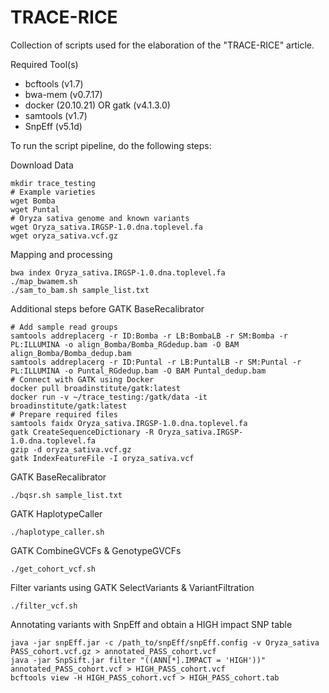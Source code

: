 # TRACE-RICE
Collection of scripts used for the elaboration of the "TRACE-RICE" article.

Required Tool(s)

* bcftools (v1.7)
* bwa-mem (v0.7.17)
* docker (20.10.21) OR gatk (v4.1.3.0)
* samtools (v1.7)
* SnpEff (v5.1d)

To run the script pipeline, do the following steps:

Download Data
```
mkdir trace_testing
# Example varieties
wget Bomba
wget Puntal
# Oryza sativa genome and known variants
wget Oryza_sativa.IRGSP-1.0.dna.toplevel.fa
wget oryza_sativa.vcf.gz
```

Mapping and processing
```
bwa index Oryza_sativa.IRGSP-1.0.dna.toplevel.fa
./map_bwamem.sh
./sam_to_bam.sh sample_list.txt
```

Additional steps before GATK BaseRecalibrator
```
# Add sample read groups
samtools addreplacerg -r ID:Bomba -r LB:BombaLB -r SM:Bomba -r PL:ILLUMINA -o align_Bomba/Bomba_RGdedup.bam -O BAM align_Bomba/Bomba_dedup.bam
samtools addreplacerg -r ID:Puntal -r LB:PuntalLB -r SM:Puntal -r PL:ILLUMINA -o Puntal_RGdedup.bam -O BAM Puntal_dedup.bam
# Connect with GATK using Docker
docker pull broadinstitute/gatk:latest
docker run -v ~/trace_testing:/gatk/data -it broadinstitute/gatk:latest
# Prepare required files
samtools faidx Oryza_sativa.IRGSP-1.0.dna.toplevel.fa
gatk CreateSequenceDictionary -R Oryza_sativa.IRGSP-1.0.dna.toplevel.fa
gzip -d oryza_sativa.vcf.gz
gatk IndexFeatureFile -I oryza_sativa.vcf
```

GATK BaseRecalibrator
```
./bqsr.sh sample_list.txt
```

GATK HaplotypeCaller
```
./haplotype_caller.sh
```

GATK CombineGVCFs & GenotypeGVCFs
```
./get_cohort_vcf.sh
```

Filter variants using GATK SelectVariants & VariantFiltration
```
./filter_vcf.sh
```

Annotating variants with SnpEff and obtain a HIGH impact SNP table
```
java -jar snpEff.jar -c /path_to/snpEff/snpEff.config -v Oryza_sativa PASS_cohort.vcf.gz > annotated_PASS_cohort.vcf
java -jar SnpSift.jar filter "((ANN[*].IMPACT = 'HIGH'))" annotated_PASS_cohort.vcf > HIGH_PASS_cohort.vcf
bcftools view -H HIGH_PASS_cohort.vcf > HIGH_PASS_cohort.tab
```






